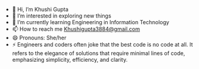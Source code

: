 - 👋 Hi, I’m Khushi Gupta
- 👀 I’m interested in exploring new things
- 🌱 I’m currently learning Engineering in Information Technology
- 📫 How to reach me Khushigupta3884@gmail.com 
- 😄 Pronouns: She/her
- ⚡ Engineers and coders often joke that the best code is no code at all. It refers to the elegance of solutions that require minimal lines of code, emphasizing simplicity, efficiency, and clarity.
